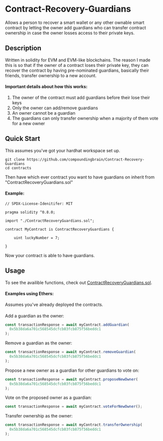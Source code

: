 # Contract-Recovery-Guardians

Allows a person to recover a smart wallet or any other ownable smart contract by letting the owner add guardians who can transfer contract ownership in case the owner losses access to their private keys.

## Description

Written in solidity for EVM and EVM-like blockchains. The reason I made this is so that if the owner of a contract loses their private key, they can recover the contract by having pre-nominated guardians, basically their friends, transfer ownership to a new account.

#### Important details about how this works:

1. The owner of the contract must add guardians before their lose their keys
2. Only the owner can add/remove guardians
3. An owner cannot be a guardian
4. The guardians can only transfer ownership when a majority of them vote for a new owner

## Quick Start

This assumes you've got your hardhat workspace set up.

```
git clone https://github.com/compoundingbrain/Contract-Recovery-Guardians
cd contracts
```

Then have which ever contract you want to have guardians on inherit from "ContractRecoveryGuardians.sol"

#### Example:

```solidity
// SPDX-License-Idenitifer: MIT

pragma solidity ^0.8.0;

import "./ContractRecoveryGuardians.sol";

contract MyContract is ContractRecoveryGuardians {

    uint luckyNumber = 7;

}
```

Now your contract is able to have guardians.

## Usage

To see the availible functions, check out [ContractRecoveryGuardians.sol](https://github.com/compoundingbrain/Contract-Recovery-Guardians/blob/e9fadb803b8cbdf13ee46d7b6ccaf25682f2eb42/contracts/ContractRecoveryGuardians.sol).

#### Examples using Ethers:

Assumes you've already deployed the contracts.

####

Add a guardian as the owner:

```javascript
const transactionResponse = await myContract.addGuardian(
  0x5b38da6a701c568545dcfcb03fcb875f56beddc1
);
```

Remove a guardian as the owner:

```javascript
const transactionResponse = await myContract.removeGuardian(
  0x5b38da6a701c568545dcfcb03fcb875f56beddc1
);
```

Propose a new owner as a guardian for other guardians to vote on:

```javascript
const transactionResponse = await myContract.proposeNewOwner(
  0x5b38da6a701c568545dcfcb03fcb875f56beddc1
);
```

Vote on the proposed owner as a guardian:

```javascript
const transactionResponse = await myContract.voteForNewOwner();
```

Transfer ownership as the owner:

```javascript
const transactionResponse = await myContract.transferOwnership(
  0x5b38da6a701c568545dcfcb03fcb875f56beddc1
);
```
